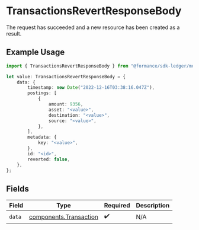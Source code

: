 # TransactionsRevertResponseBody

The request has succeeded and a new resource has been created as a result.

## Example Usage

```typescript
import { TransactionsRevertResponseBody } from "@formance/sdk-ledger/models/operations";

let value: TransactionsRevertResponseBody = {
    data: {
        timestamp: new Date("2022-12-16T03:38:16.047Z"),
        postings: [
            {
                amount: 9356,
                asset: "<value>",
                destination: "<value>",
                source: "<value>",
            },
        ],
        metadata: {
            key: "<value>",
        },
        id: "<id>",
        reverted: false,
    },
};
```

## Fields

| Field                                                            | Type                                                             | Required                                                         | Description                                                      |
| ---------------------------------------------------------------- | ---------------------------------------------------------------- | ---------------------------------------------------------------- | ---------------------------------------------------------------- |
| `data`                                                           | [components.Transaction](../../models/components/transaction.md) | :heavy_check_mark:                                               | N/A                                                              |